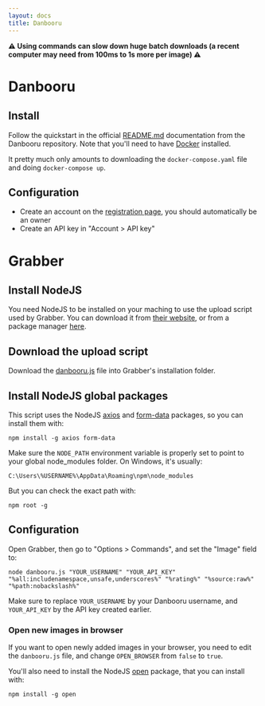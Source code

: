 ```yaml
---
layout: docs
title: Danbooru
---
```




**⚠️ Using commands can slow down huge batch downloads (a recent computer may need from 100ms to 1s more per image) ⚠️**



# Danbooru

## Install
Follow the quickstart in the official [README.md](https://github.com/danbooru/danbooru/blob/master/README.md) documentation from the Danbooru repository.
Note that you'll need to have [Docker](https://docs.docker.com/get-docker/) installed.

It pretty much only amounts to downloading the `docker-compose.yaml` file and doing `docker-compose up`.


## Configuration

* Create an account on the [registration page](http://localhost:3000/users/new), you should automatically be an owner
* Create an API key in "Account > API key"




# Grabber

## Install NodeJS

You need NodeJS to be installed on your maching to use the upload script used by Grabber.
You can download it from [their website](https://nodejs.org/en/download/), or from a package manager [here](https://nodejs.org/en/download/package-manager/).


## Download the upload script

Download the [danbooru.js](danbooru.js) file into Grabber's installation folder.


## Install NodeJS global packages

This script uses the NodeJS [axios](https://www.npmjs.com/package/axios) and [form-data](https://www.npmjs.com/package/form-data) packages, so you can install them with:
```
npm install -g axios form-data
```

Make sure the `NODE_PATH` environment variable is properly set to point to your global node_modules folder. On Windows, it's usually:
```
C:\Users\%USERNAME%\AppData\Roaming\npm\node_modules
```

But you can check the exact path with:
```
npm root -g
```


## Configuration

Open Grabber, then go to "Options > Commands", and set the "Image" field to:
```
node danbooru.js "YOUR_USERNAME" "YOUR_API_KEY" "%all:includenamespace,unsafe,underscores%" "%rating%" "%source:raw%" "%path:nobackslash%"
```

Make sure to replace `YOUR_USERNAME` by your Danbooru username, and `YOUR_API_KEY` by the API key created earlier.

### Open new images in browser

If you want to open newly added images in your browser, you need to edit the `danbooru.js` file, and change `OPEN_BROWSER` from `false` to `true`.

You'll also need to install the NodeJS [open](https://www.npmjs.com/package/open) package, that you can install with:
```
npm install -g open
```
